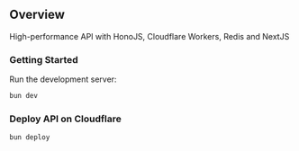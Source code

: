 ## Overview

High-performance API with HonoJS, Cloudflare Workers, Redis and NextJS

### Getting Started

Run the development server:

```bash
bun dev
```

### Deploy API on Cloudflare

```bash
bun deploy
```
